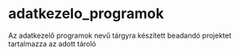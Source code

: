# adatkezelo_programok
Az adatkezelő programok nevű tárgyra készített beadandó projektet tartalmazza az adott tároló
